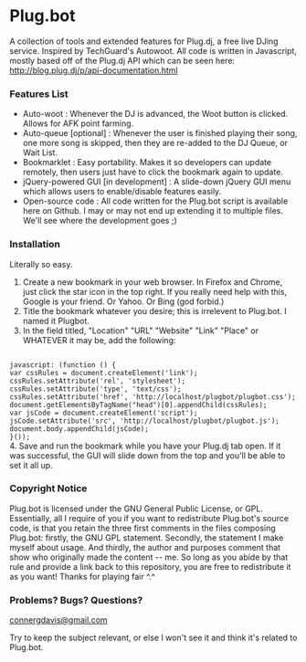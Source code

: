 # Plug.bot #

A collection of tools and extended features for Plug.dj, a free live DJing service.  Inspired by TechGuard's Autowoot.  All code is written in Javascript, mostly based off of the Plug.dj API which can be seen here:  http://blog.plug.dj/p/api-documentation.html


### Features List ###

+ Auto-woot  :  Whenever the DJ is advanced, the Woot button is clicked.  Allows for AFK point farming.
+ Auto-queue [optional]  :  Whenever the user is finished playing their song, one more song is skipped, then they are re-added to the DJ Queue, or Wait List.
+ Bookmarklet  :  Easy portability.  Makes it so developers can update remotely, then users just have to click the bookmark again to update.
+ jQuery-powered GUI [in development]  :  A slide-down jQuery GUI menu which allows users to enable/disable features easily.
+ Open-source code  :  All code written for the Plug.bot script is available here on Github.  I may or may not end up extending it to multiple files.  We'll see where the development goes ;)


### Installation ###

Literally so easy.

1.  Create a new bookmark in your web browser.  In Firefox and Chrome, just click the star icon in the top right.  If you really need help with this, Google is your friend.  Or Yahoo.  Or Bing (god forbid.)
2.  Title the bookmark whatever you desire;  this is irrelevent to Plug.bot.  I named it Plugbot.
3.  In the field titled, "Location" "URL" "Website" "Link" "Place" or WHATEVER it may be, add the following:
<code>
javascript: (function () { 
var cssRules = document.createElement('link');
cssRules.setAttribute('rel', 'stylesheet');
cssRules.setAttribute('type', 'text/css'); 
cssRules.setAttribute('href', 'http://localhost/plugbot/plugbot.css'); 
document.getElementsByTagName("head")[0].appendChild(cssRules); 
var jsCode = document.createElement('script'); 
jsCode.setAttribute('src', 'http://localhost/plugbot/plugbot.js'); 
document.body.appendChild(jsCode); 
}());
</code>
4.  Save and run the bookmark while you have your Plug.dj tab open.  If it was successful, the GUI will slide down from the top and you'll be able to set it all up.


### Copyright Notice ###

Plug.bot is licensed under the GNU General Public License, or GPL.  Essentially, all I require of you if you want to redistribute Plug.bot's source code, is that you retain the three first comments in the files composing Plug.bot:  firstly, the GNU GPL statement.  Secondly, the statement I make myself about usage.  And thirdly, the author and purposes comment that show who originally made the content -- me.  So long as you abide by that rule and provide a link back to this repository, you are free to redistribute it as you want!  Thanks for playing fair ^.^


### Problems? Bugs? Questions? ###

connergdavis@gmail.com

Try to keep the subject relevant, or else I won't see it and think it's related to Plug.bot.  